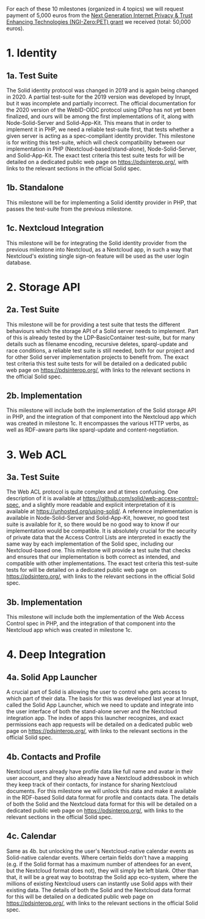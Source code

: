 For each of these 10 milestones (organized in 4 topics) we will request payment of
5,000 euros from the [Next Generation Internet Privacy & Trust Enhancing Technologies
(NGI-Zero:PET) grant](https://nlnet.nl/PET/) we received (total: 50,000 euros).

# 1. Identity
## 1a. Test Suite
The Solid identity protocol was changed in 2019 and is again being changed
in 2020. A partial test-suite for the 2019 version was developed by Inrupt,
but it was incomplete and partially incorrect. The official documentation for the 2020
version of the WebID-OIDC protocol using DPop has not yet been finalized, and
ours will be among the first implementations of it, along with Node-Solid-Server and
Solid-App-Kit. This means that in order to implement it in PHP, we need a reliable
test-suite first, that tests whether a given server is acting as a spec-compliant
identity provider. This milestone is for writing this test-suite, which will check
compatibility between our implementation in PHP (Nextcloud-based/stand-alone),
Node-Solid-Server, and Solid-App-Kit. The exact test criteria this test suite tests for
will be detailed on a dedicated public web page on https://pdsinterop.org/, with links
to the relevant sections in the official Solid spec.

## 1b. Standalone
This milestone will be for implementing a Solid identity provider in PHP,
that passes the test-suite from the previous milestone.

## 1c. Nextcloud Integration
This milestone will be for integrating the Solid identity provider from the previous
milestone into Nextcloud, as a Nextcloud app, in such a way that Nextcloud's existing
single sign-on feature will be used as the user login database.

# 2. Storage API
## 2a. Test Suite
This milestone will be for providing a test suite that tests the different behaviours which
the storage API of a Solid server needs to implement. Part of this is already tested by the LDP-BasicContainer
test-suite, but for many details such as filename encoding, recursive deletes, sparql-update
and race conditions, a reliable test suite is still needed, both for our project and for other Solid server
implementation projects to benefit from. The exact test criteria this test suite tests for
will be detailed on a dedicated public web page on https://pdsinterop.org/, with links
to the relevant sections in the official Solid spec.

## 2b. Implementation
This milestone will include both the implementation of the Solid storage API in PHP, and the integration
of that component into the Nextcloud app which was created in milestone 1c. It encompasses the various
HTTP verbs, as well as RDF-aware parts like sparql-update and content-negotiation.

# 3. Web ACL
## 3a. Test Suite
The Web ACL protocol is quite complex and at times confusing. One description of it
is available at https://github.com/solid/web-access-control-spec, and a slightly more
readable and explicit interpretation of it is available at https://unhosted.org/using-solid/.
A reference implementation is available in Node-Solid-Server and Solid-App-Kit, however,
no good test suite is available for it, so there would be no good way to know if our implementation
would be compatible. It is absolutely crucial for the security of private data that the Access
Control Lists are interpreted in exactly the same way by each implementation of the Solid spec,
including our Nextcloud-based one. This milestone will provide a test suite that checks and
ensures that our implementation is both correct as intended, and compatible with other implementations.
The exact test criteria this test-suite tests for will be detailed on a dedicated public web page on
https://pdsintero.org/, with links to the relevant sections in the official Solid spec.

## 3b. Implementation
This milestone will include both the implementation of the Web Access Control spec in PHP, and the integration
of that component into the Nextcloud app which was created in milestone 1c.

# 4. Deep Integration
## 4a. Solid App Launcher
A crucial part of Solid is allowing the user to control who gets access to which part of their data. The basis
for this was developed last year at Inrupt, called the Solid App Launcher, which we need to update and integrate
into the user interface of both the stand-alone server and the Nextcloud integration app.
The index of apps this launcher recognizes, and exact permissions each app requests
will be detailed on a dedicated public web page on https://pdsinterop.org/, with links
to the relevant sections in the official Solid spec.

## 4b. Contacts and Profile
Nextcloud users already have profile data like full name and avatar in their user account, and they also already
have a Nextcloud addressbook in which they keep track of their contacts, for instance for sharing Nextcloud documents.
For this milestone we will unlock this data and make it available in the RDF-based Solid data format for profile and
contacts data.
The details of both the Solid and the Nextcloud data format for this will be detailed on a dedicated public web page
on https://pdsinterop.org/, with links to the relevant sections in the official Solid spec.

## 4c. Calendar
Same as 4b. but unlocking the user's Nextcloud-native calendar events as Solid-native calendar events. Where certain
fields don't have a mapping (e.g. if the Solid format has a maximum number of attendees for an event, but the Nextcloud
format does not), they will simply be left blank. Other than that, it will be a great way to bootstrap the Solid app
eco-system, where the millions of existing Nextcloud users can instantly use Solid apps with their existing data.
The details of both the Solid and the Nextcloud data format for this will be detailed on a dedicated public web page
on https://pdsinterop.org/, with links to the relevant sections in the official Solid spec.
